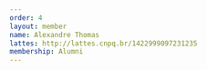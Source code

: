 ```yaml
---
order: 4
layout: member
name: Alexandre Thomas
lattes: http://lattes.cnpq.br/1422999097231235
membership: Alumni
---
```

